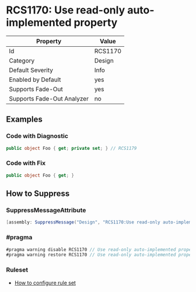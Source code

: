 # RCS1170: Use read\-only auto\-implemented property

Property | Value
--- | ---
Id|RCS1170
Category|Design
Default Severity|Info
Enabled by Default|yes
Supports Fade\-Out|yes
Supports Fade\-Out Analyzer|no

## Examples

### Code with Diagnostic

```csharp
public object Foo { get; private set; } // RCS1179
```

### Code with Fix

```csharp
public object Foo { get; }
```

## How to Suppress

### SuppressMessageAttribute

```csharp
[assembly: SuppressMessage("Design", "RCS1170:Use read-only auto-implemented property.", Justification = "<Pending>")]
```

### \#pragma

```csharp
#pragma warning disable RCS1170 // Use read-only auto-implemented property.
#pragma warning restore RCS1170 // Use read-only auto-implemented property.
```

### Ruleset

* [How to configure rule set](../HowToConfigureAnalyzers.md)
